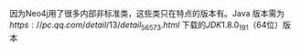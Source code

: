 因为Neo4j用了很多内部非标准类，这些类只在特点的版本有。Java 版本需为$https://pc.qq.com/detail/13/detail_56573.html$ 下载的$JDK1.8.0_191$​（64位）版本